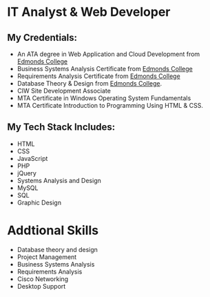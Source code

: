 # IT Analyst & Web Developer #
## My Credentials: ##
* An ATA degree in Web Application and Cloud Development from [Edmonds College](https://www.Edmonds.edu)
* Business Systems Analysis Certificate from [Edmonds College](https://www.Edmonds.edu)
* Requirements Analysis Certificate from [Edmonds College](https://www.Edmonds.edu) 
* Database Theory & Design from [Edmonds College](https://www.Edmonds.edu).
* CIW Site Development Associate
* MTA Certificate in Windows Operating System Fundamentals 
* MTA Certificate Introduction to Programming Using HTML & CSS. 

## My Tech Stack Includes: ##
* HTML
* CSS
* JavaScript
* PHP
* jQuery
* Systems Analysis and Design
* MySQL
* SQL
* Graphic Design

# Addtional Skills #
* Database theory and design
* Project Management
* Business Systems Analysis
* Requirements Analysis
* Cisco Networking
* Desktop Support



